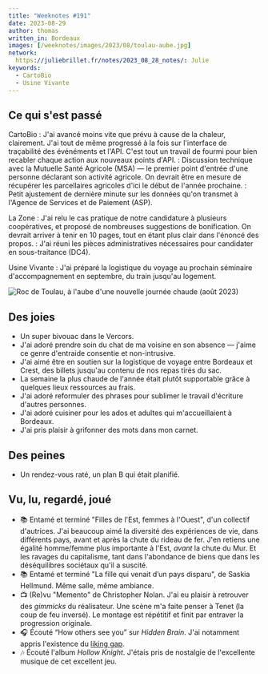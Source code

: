 ```yaml
---
title: "Weeknotes #191"
date: 2023-08-29
author: thomas
written_in: Bordeaux
images: [/weeknotes/images/2023/08/toulau-aube.jpg]
network:
  https://juliebrillet.fr/notes/2023_08_28_notes/: Julie
keywords:
  - CartoBio
  - Usine Vivante
---
```


<!--more-->

## Ce qui s'est passé

CartoBio
: J'ai avancé moins vite que prévu à cause de la chaleur, clairement. J'ai tout de même progressé à la fois sur l'interface de traçabilité des événéments et l'API. C'est tout un travail de fourmi pour bien recabler chaque action aux nouveaux points d'API.
: Discussion technique avec la Mutuelle Santé Agricole (MSA) — le premier point d'entrée d'une personne déclarant son activité agricole. On devrait être en mesure de récupérer les parcellaires agricoles d'ici le début de l'année prochaine.
: Petit ajustement de dernière minute sur les données qu'on transmet à l'Agence de Services et de Paiement (ASP).

La Zone
: J'ai relu le cas pratique de notre candidature à plusieurs coopératives, et proposé de nombreuses suggestions de bonification. On devrait arriver à tenir en 10 pages, tout en étant plus clair dans l'énoncé des propos.
: J'ai réuni les pièces administratives nécessaires pour candidater en sous-traitance (DC4).

Usine Vivante
: J'ai préparé la logistique du voyage au prochain séminaire d'accompagnement en septembre, du train jusqu'au logement.

![](/weeknotes/images/2023/08/toulau-aube.jpg "Roc de Toulau, à l'aube d'une nouvelle journée chaude (août 2023)")

## Des joies

- Un super bivouac dans le Vercors.
- J'ai adoré prendre soin du chat de ma voisine en son absence — j'aime ce genre d'entraide consentie et non-intrusive.
- J'ai aimé être en soutien sur la logistique de voyage entre Bordeaux et Crest, des billets jusqu'au contenu de nos repas tirés du sac.
- La semaine la plus chaude de l'année était plutôt supportable grâce à quelques lieux ressources au frais.
- J'ai adoré reformuler des phrases pour sublimer le travail d'écriture d'autres personnes.
- J'ai adoré cuisiner pour les ados et adultes qui m'accueillaient à Bordeaux.
- J'ai pris plaisir à grifonner des mots dans mon carnet.

## Des peines

- Un rendez-vous raté, un plan B qui était planifié.

## Vu, lu, regardé, joué

- 📚 Entamé et terminé "Filles de l'Est, femmes à l'Ouest", d'un collectif d'autrices. J'ai beaucoup aimé la diversité des expériences de vie, dans différents pays, avant et après la chute du rideau de fer. J'en retiens une égalité homme/femme plus importante à l'Est, _avant_ la chute du Mur. Et les ravages du capitalisme, tant dans l'abondance de biens que dans les déséquilibres sociétaux qu'il a suscité.
- 📚 Entamé et terminé "La fille qui venait d’un pays disparu", de Saskia Hellmund. Même salle, même ambiance.
- 📺 (Re)vu "Memento" de Christopher Nolan. J'ai eu plaisir à retrouver des _gimmicks_ du réalisateur. Une scène m'a faite penser à Tenet (la coup de feu inversé). Le montage est répétitif et finit par entraver la progression originale.
- 🎧 Écouté <q lang="en">How others see you</q> sur <i lang="en">Hidden Brain</i>. J'ai notamment appris l'existence du [liking gap](https://en.wikipedia.org/wiki/Liking_gap).
- 🎶 Écouté l'album _Hollow Knight_. J'étais pris de nostalgie de l'excellente musique de cet excellent jeu.
